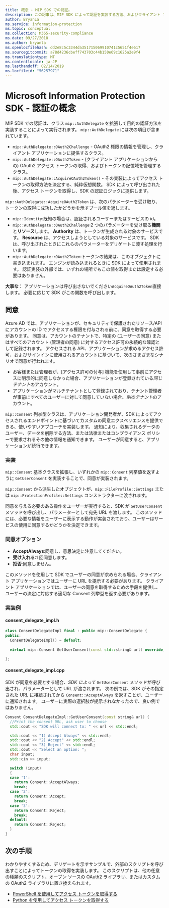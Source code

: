 ```yaml
---
title: 概念 - MIP SDK での認証。
description: この記事は、MIP SDK によって認証を実装する方法、およびクライアント アプリケーションで OAuth2 アクセス トークンの取得ロジックを提供するための要件を理解するのに役立ちます。
author: BryanLa
ms.service: information-protection
ms.topic: conceptual
ms.collection: M365-security-compliance
ms.date: 09/27/2018
ms.author: bryanla
ms.openlocfilehash: dd2e8c5c3344da351715069910741c5651f4e617
ms.sourcegitcommit: a78d4236cbeff743703c44b150e69c1625a2e9f4
ms.translationtype: MT
ms.contentlocale: ja-JP
ms.lasthandoff: 02/14/2019
ms.locfileid: "56257971"
---
```

# <a name="microsoft-information-protection-sdk---authentication-concepts"></a>Microsoft Information Protection SDK - 認証の概念

MIP SDK での認証は、クラス `mip::AuthDelegate` を拡張して目的の認証方法を実装することによって実行されます。 `mip::AuthDelegate` には次の項目が含まれています。

- `mip::AuthDelegate::OAuth2Challenge` - OAuth2 権限の情報を管理し、クライアント アプリケーションに提供するクラス。
- `mip::AuthDelegate::OAuth2Token` - (クライアント アプリケーションからの) OAuth2 アクセス トークンの取得、およびトークンの記憶域を管理するクラス。
- `mip::AuthDelegate::AcquireOAuth2Token()` - その実装によってアクセス トークンの取得方法を決定する、純粋仮想関数。 SDK によって呼び出された後、アクセス トークンを取得し、SDK の認証ロジックに提供します。

`mip::AuthDelegate::AcquireOAuth2Token` は、次のパラメーターを受け取り、トークンの取得に成功したかどうかを示すブール値を返します。

- `mip::Identity`:既知の場合は、認証されるユーザーまたはサービスの id。
- `mip::AuthDelegate::OAuth2Challenge`:2 つのパラメーターを受け取る**機関**と**リソース**します。 **Authority** は、トークンが生成される対象のサービスです。 **Resource** は、アクセスしようとしている対象のサービスです。 SDK は、呼び出されたときにこれらのパラメーターをデリゲートに渡す処理を行います。
- `mip::AuthDelegate::OAuth2Token`:トークンの結果は、このオブジェクトに書き込まれます。 エンジンが読み込まれるときに SDK によって使用されます。 認証実装の外部では、いずれの場所でもこの値を取得または設定する必要はありません。

**大事な：** アプリケーションは呼び出さないでください`AcquireOAuth2Token`直接します。 必要に応じて SDK がこの関数を呼び出します。

## <a name="consent"></a>同意

Azure AD では、アプリケーションが、セキュリティで保護されたリソース/API にアカウントの ID でアクセスする権限を付与される前に、同意を取得する必要があります。 同意は、アカウントのテナントで、特定の (ユーザーの同意) またはすべてのアカウント (管理者の同意) に対するアクセス許可の永続的な確認として記録されます。 アクセスされる API、アプリケーションが求めるアクセス許可、およびサインインに使用されるアカウントに基づいて、次のさまざまなシナリオで同意が行われます。 

- お客様または管理者が、[アクセス許可の付与] 機能を使用して事前にアクセスに明示的に同意しなかった場合、アプリケーションが登録されている*同じテナント*のアカウント。
- アプリケーションがマルチテナントとして登録されており、テナント管理者が事前にすべてのユーザーに対して同意していない場合、*別のテナント*のアカウント。

`mip::Consent` 列挙型クラスは、アプリケーション開発者が、SDK によってアクセスされるエンドポイントに基づいてカスタムの同意エクスペリエンスを提供できる、使いやすいアプローチを実装します。 通知により、収集されるデータのユーザー、データを削除する方法、または法律またはコンプライアンス ポリシーで要求されるその他の情報を通知できます。 ユーザーが同意すると、アプリケーションが続行できます。 

### <a name="implementation"></a>実装

`mip::Consent` 基本クラスを拡張し、いずれかの `mip::Consent` 列挙値を返すように `GetUserConsent` を実装することで、同意が実装されます。 

`mip::Consent` から派生したオブジェクトが、`mip::FileProfile::Settings` または `mip::ProtectionProfile::Settings` コンストラクターに渡されます。

同意を与える必要のある操作をユーザーが実行すると、SDK が `GetUserConsent` メソッドを呼び出し、パラメーターとして宛先 URL を渡します。 このメソッドには、必要な情報をユーザーに表示する動作が実装されており、ユーザーはサービスの使用に同意するかどうかを決定できます。 

### <a name="consent-options"></a>同意オプション

- **AcceptAlways**:同意し、意思決定に注意してください。
- **受け入れる**:1 回同意します。
- **拒否**:同意しません。

このメソッドを使用して SDK でユーザーの同意が求められる場合、クライアント アプリケーションではユーザーに URL を提示する必要があります。 クライアント アプリケーションでは、ユーザーの同意を取得するための手段を提供し、ユーザーの決定に対応する適切な Consent 列挙型を返す必要があります。

### <a name="sample-implementation"></a>実装例

#### <a name="consentdelegateimplh"></a>consent_delegate_impl.h

```cpp
class ConsentDelegateImpl final : public mip::ConsentDelegate {
public:
  ConsentDelegateImpl() = default;
  
  virtual mip::Consent GetUserConsent(const std::string& url) override;

};
```

#### <a name="consentdelegateimplcpp"></a>consent_delegate_impl.cpp

SDK が同意を必要とする場合、*SDK によって* `GetUserConsent` メソッドが呼び出され、パラメーターとして URL が渡されます。 次の例では、SDK がその指定された URL に接続されてから `Consent::AcceptAlways` を返すことが、ユーザーに通知されます。 ユーザーに実際の選択肢が提示されなかったので、良い例ではありません。

```cpp
Consent ConsentDelegateImpl::GetUserConsent(const string& url) {
  //Print the consent URL, ask user to choose
  std::cout << "SDK will connect to: " << url << std::endl;

  std::cout << "1) Accept Always" << std::endl;
  std::cout << "2) Accept" << std::endl;
  std::cout << "3) Reject" << std::endl;
  std::cout << "Select an option: ";
  char input;
  std::cin >> input;

  switch (input)
  {
  case '1':
    return Consent::AcceptAlways;
    break;
  case '2':
    return Consent::Accept;
    break;
  case '3':
    return Consent::Reject;
    break;
  default:
    return Consent::Reject;
  }  
}
```

## <a name="next-steps"></a>次の手順

わかりやすくするため、デリゲートを示すサンプルで、外部のスクリプトを呼び出すことによってトークンの取得を実装します。 このスクリプトは、他の任意の種類のスクリプト、オープン ソースの OAuth2 ライブラリ、またはカスタムの OAuth2 ライブラリに置き換えられます。

- [PowerShell を使用してアクセス トークンを取得する](concept-authentication-acquire-token-ps.md)
- [Python を使用してアクセス トークンを取得する](concept-authentication-acquire-token-py.md)
